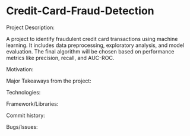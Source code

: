 # Credit-Card-Fraud-Detection

Project Description:

A project to identify fraudulent credit card transactions using machine learning. It includes data preprocessing, exploratory analysis, and model evaluation. The final algorithm will be chosen based on performance metrics like precision, recall, and AUC-ROC.

Motivation:

Major Takeaways from the project:

Technologies:

Framework/Libraries:

Commit history:

Bugs/Issues:



